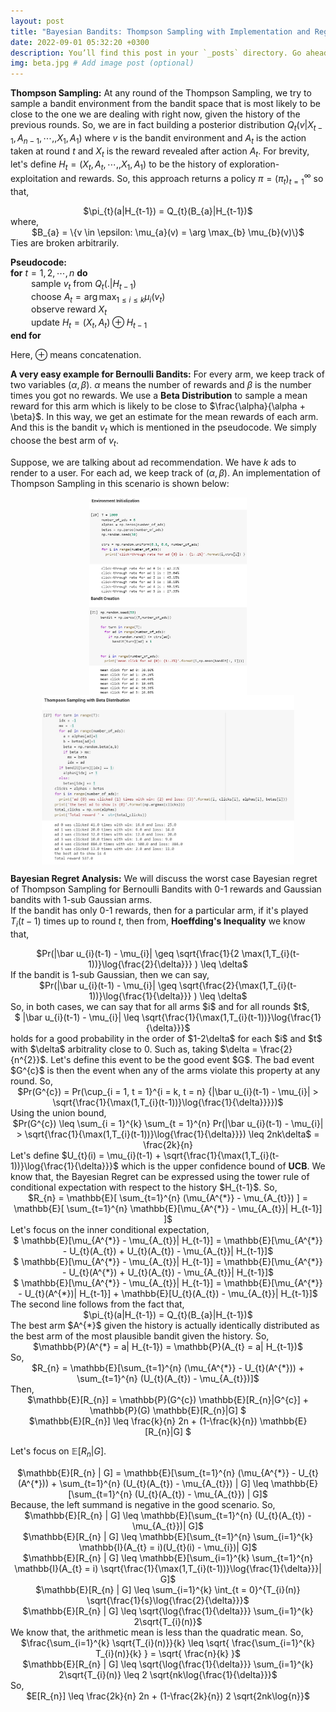 ```yaml
---
layout: post
title: "Bayesian Bandits: Thompson Sampling with Implementation and Regret Analysis"
date: 2022-09-01 05:32:20 +0300
description: You’ll find this post in your `_posts` directory. Go ahead and edit it and re-build the site to see your changes. # Add post description (optional)
img: beta.jpg # Add image post (optional)
---
```


<strong>Thompson Sampling:</strong> At any round of the Thompson Sampling, we try to sample a bandit environment from the bandit space that is most likely to be close to the one we are dealing with right now, given the history of the previous rounds. So, we are in fact building a posterior distribution $Q_{t}(v | X_{t-1}, A_{n-1},\cdots, ,X_{1}, A_{1})$ where $v$ is the bandit environment and $A_{t}$ is the action taken at round $t$ and $X_{t}$ is the reward revealed after action $A_{t}$. For brevity, let's define $H_{t} = (X_{t}, A_{t},\cdots, ,X_{1}, A_{1})$ to be the history of exploration-exploitation and rewards. So, this approach returns a policy $\pi = (\pi_{t})_{t=1}^{\infty}$ so that,    
<center>$\pi_{t}(a|H_{t-1}) = Q_{t}(B_{a}|H_{t-1})$</center>
where, 
<center>$B_{a} = \{v \in \epsilon: \mu_{a}(v) = \arg \max_{b} \mu_{b}(v)\}$</center>
Ties are broken arbitrarily.

<strong>Pseudocode:</strong>      
<strong>for</strong> $t = 1, 2, \cdots , n$ <strong>do</strong>     
$\quad\quad$sample $v_{t}$ from $Q_{t}(.|H_{t-1})$     
$\quad\quad$choose $A_{t} = \arg \max_{1 \leq i \leq k} \mu_{i}(v_{t})$    
$\quad\quad$observe reward $X_{t}$     
$\quad\quad$update $H_{t} = (X_{t}, A_{t}) \oplus H_{t-1}$    
<strong>end for</strong>      

Here, $\oplus$ means concatenation.

<strong>A very easy example for Bernoulli Bandits:</strong> For every arm, we keep track of two variables $(\alpha, \beta)$. $\alpha$ means the number of rewards and $\beta$ is the number times you got no rewards. We use a <strong>Beta Distribution</strong> to sample a mean reward for this arm which is likely to be close to $\frac{\alpha}{\alpha + \beta}$. In this way, we get an estimate for the mean rewards of each arm. And this is the bandit $v_{t}$ which is mentioned in the pseudocode. We simply choose the best arm of $v_{t}$.    

Suppose, we are talking about ad recommendation. We have $k$ ads to render to a user. For each ad, we keep track of $(\alpha, \beta)$. An implementation of Thompson Sampling in this scenario is shown below:



<img src = "/assets/img/thompson1.jpg" height = "50%" width = "50%" style = "display: block; margin-left: auto; margin-right: auto;">
<img src = "/assets/img/thompson2.jpg" height = "50%" width = "50%" style = "display: block; margin-left: auto; margin-right: auto;">
<img src = "/assets/img/thompson4.jpg" height = "80%" width = "80%" style = "display: block; margin-left: auto; margin-right: auto;"> 


 <strong>Bayesian Regret Analysis:</strong> We will discuss the worst case Bayesian regret of Thompson Sampling for Bernoulli Bandits with 0-1 rewards and Gaussian bandits with 1-sub Gaussian arms.   
If the bandit has only 0-1 rewards, then for a particular arm, if it's played $T_{i}(t-1)$ times up to round $t$, then from, <strong>Hoeffding's Inequality</strong> we know that,    
<center>$Pr(|\bar u_{i}(t-1) - \mu_{i}| \geq \sqrt{\frac{1}{2 \max(1,T_{i}(t-1))}\log{\frac{2}{\delta}}} ) \leq \delta$</center>
If the bandit is 1-sub Gaussian, then we can say,    
<center>$Pr(|\bar u_{i}(t-1) - \mu_{i}| \geq \sqrt{\frac{2}{\max(1,T_{i}(t-1))}\log{\frac{1}{\delta}}} ) \leq \delta$</center>
So, in both cases, we can say that for all arms $i$ and for all rounds $t$,    
<center>$ |\bar u_{i}(t-1) - \mu_{i}| \leq \sqrt{\frac{1}{\max(1,T_{i}(t-1))}\log{\frac{1}{\delta}}}$</center>
holds for a good probability in the order of $1-2\delta$ for each $i$ and $t$ with $\delta$ arbitrality close to 0. Such as, taking $\delta = \frac{2}{n^{2}}$.
Let's define this event to be the good event $G$. The bad event $G^{c}$ is then the event when any of the arms violate this property at any round.
So, <center>$Pr(G^{c}) = Pr(\cup_{i = 1, t = 1}^{i = k, t = n} {|\bar u_{i}(t-1) - \mu_{i}| > \sqrt{\frac{1}{\max(1,T_{i}(t-1))}\log{\frac{1}{\delta}}}})$ </center>
Using the union bound,
<center>$Pr(G^{c}) \leq \sum_{i = 1}^{k} \sum_{t = 1}^{n} Pr(|\bar u_{i}(t-1) - \mu_{i}| > \sqrt{\frac{1}{\max(1,T_{i}(t-1))}\log{\frac{1}{\delta}}}) \leq 2nk\delta$ = \frac{2k}{n}</center>
Let's define $U_{t}(i) = \mu_{i}(t-1) + \sqrt{\frac{1}{\max(1,T_{i}(t-1))}\log{\frac{1}{\delta}}}$ which is the upper confidence bound of <strong>UCB</strong>.
We know that, the Bayesian Regret can be expressed using the tower rule of conditional expectation with respect to the history $H_{t-1}$. So,    
<center>$R_{n} = \mathbb{E}[ \sum_{t=1}^{n} (\mu_{A^{*}} - \mu_{A_{t}}) ] =   \mathbb{E}[ \sum_{t=1}^{n} \mathbb{E}[\mu_{A^{*}} - \mu_{A_{t}}| H_{t-1}] ]$</center>
Let's focus on the inner conditional expectation,   
<center>$ \mathbb{E}[\mu_{A^{*}} - \mu_{A_{t}}| H_{t-1}] = \mathbb{E}[\mu_{A^{*}} - U_{t}(A_{t}) + U_{t}(A_{t}) - \mu_{A_{t}}| H_{t-1}]$</center>
<center>$ \mathbb{E}[\mu_{A^{*}} - \mu_{A_{t}}| H_{t-1}] = \mathbb{E}[\mu_{A^{*}} - U_{t}(A^{*}) + U_{t}(A_{t}) - \mu_{A_{t}}| H_{t-1}]$</center>
<center>$ \mathbb{E}[\mu_{A^{*}} - \mu_{A_{t}}| H_{t-1}] = \mathbb{E}[\mu_{A^{*}} - U_{t}(A^{*})| H_{t-1}] + \mathbb{E}[U_{t}(A_{t}) - \mu_{A_{t}}| H_{t-1}]$</center>
The second line follows from the fact that, 
<center>$\pi_{t}(a|H_{t-1}) = Q_{t}(B_{a}|H_{t-1})$</center>
The best arm $A^{*}$ given the history is actually identically distributed as the best arm of the most plausible bandit given the history. So,    
<center>$\mathbb{P}(A^{*} = a| H_{t-1}) = \mathbb{P}(A_{t} = a| H_{t-1})$</center>
So, 
<center> $R_{n} = \mathbb{E}[\sum_{t=1}^{n} (\mu_{A^{*}} - U_{t}(A^{*})) + \sum_{t=1}^{n} (U_{t}(A_{t}) - \mu_{A_{t}})]$</center>
Then,
<center>$\mathbb{E}[R_{n}] = \mathbb{P}(G^{c}) \mathbb{E}[R_{n}|G^{c}] + \mathbb{P}(G) \mathbb{E}[R_{n}|G] $ </center>
<center>$\mathbb{E}[R_{n}] \leq \frac{k}{n} 2n + (1-\frac{k}{n}) \mathbb{E}[R_{n}|G] $ </center>

Let's focus on $\mathbb{E}[R_{n} | G]$. 
<center>$\mathbb{E}[R_{n} | G] = \mathbb{E}[\sum_{t=1}^{n} (\mu_{A^{*}} - U_{t}(A^{*})) + \sum_{t=1}^{n} (U_{t}(A_{t}) - \mu_{A_{t}}) | G] \leq \mathbb{E}[\sum_{t=1}^{n} (U_{t}(A_{t}) - \mu_{A_{t}}) | G]$</center>
Because, the left summand is negative in the good scenario. So,    
<center>$\mathbb{E}[R_{n} | G] \leq \mathbb{E}[\sum_{t=1}^{n} (U_{t}(A_{t}) - \mu_{A_{t}})| G]$</center>
<center>$\mathbb{E}[R_{n} | G] \leq \mathbb{E}[\sum_{t=1}^{n} \sum_{i=1}^{k} \mathbb{I}(A_{t} = i)(U_{t}(i) - \mu_{i})| G]$</center>
<center>$\mathbb{E}[R_{n} | G] \leq \mathbb{E}[\sum_{i=1}^{k} \sum_{t=1}^{n} \mathbb{I}(A_{t} = i) \sqrt{\frac{1}{\max(1,T_{i}(t-1))}\log{\frac{1}{\delta}}}| G]$</center>
<center>$\mathbb{E}[R_{n} | G] \leq \sum_{i=1}^{k} \int_{t = 0}^{T_{i}(n)} \sqrt{\frac{1}{s}\log{\frac{2}{\delta}}}$</center>
<center>$\mathbb{E}[R_{n} | G] \leq \sqrt{\log{\frac{1}{\delta}}} \sum_{i=1}^{k} 2\sqrt{T_{i}(n)}$</center>
We know that, the arithmetic mean is less than the quadratic mean. So,   
<center>$\frac{\sum_{i=1}^{k} \sqrt{T_{i}(n)}}{k} \leq \sqrt{ \frac{\sum_{i=1}^{k} T_{i}(n)}{k} } = \sqrt{ \frac{n}{k} }$</center>
<center>$\mathbb{E}[R_{n} | G] \leq \sqrt{\log{\frac{1}{\delta}}} \sum_{i=1}^{k} 2\sqrt{T_{i}(n)} \leq 2 \sqrt{nk\log{\frac{1}{\delta}}}$</center>
So, 
<center>$E[R_{n}]  \leq \frac{2k}{n} 2n + (1-\frac{2k}{n}) 2 \sqrt{2nk\log{n}}$ </center>
